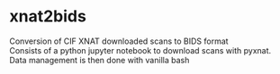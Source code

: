 # xnat2bids
Conversion of CIF XNAT downloaded scans to BIDS format  
Consists of a python jupyter notebook to download scans with pyxnat.   
Data management is then done with vanilla bash    

